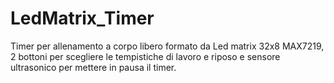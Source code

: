 # LedMatrix_Timer
Timer per allenamento a corpo libero formato da Led matrix 32x8 MAX7219, 2 bottoni per scegliere le tempistiche di lavoro e riposo e sensore ultrasonico per mettere in pausa il timer.
